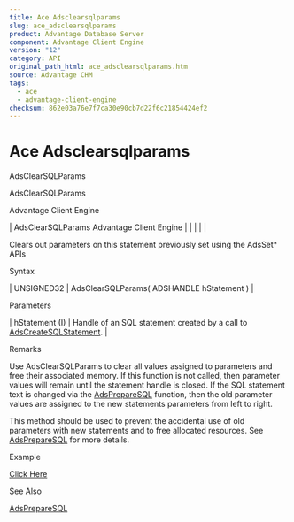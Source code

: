 ```yaml
---
title: Ace Adsclearsqlparams
slug: ace_adsclearsqlparams
product: Advantage Database Server
component: Advantage Client Engine
version: "12"
category: API
original_path_html: ace_adsclearsqlparams.htm
source: Advantage CHM
tags:
  - ace
  - advantage-client-engine
checksum: 862e03a76e7f7ca30e90cb7d22f6c21854424ef2
---
```


# Ace Adsclearsqlparams

AdsClearSQLParams

AdsClearSQLParams

Advantage Client Engine

| AdsClearSQLParams  Advantage Client Engine |  |  |  |  |

Clears out parameters on this statement previously set using the AdsSet\* APIs

Syntax

| UNSIGNED32 | AdsClearSQLParams( ADSHANDLE hStatement ) |

Parameters

| hStatement (I) | Handle of an SQL statement created by a call to [AdsCreateSQLStatement](ace_adscreatesqlstatement.md). |

Remarks

Use AdsClearSQLParams to clear all values assigned to parameters and free their associated memory. If this function is not called, then parameter values will remain until the statement handle is closed. If the SQL statement text is changed via the [AdsPrepareSQL](ace_adspreparesql.md) function, then the old parameter values are assigned to the new statements parameters from left to right.

This method should be used to prevent the accidental use of old parameters with new statements and to free allocated resources. See [AdsPrepareSQL](ace_adspreparesql.md) for more details.

Example

[Click Here](ace_more_examples.md#adsclearsqlparamsexample)

See Also

[AdsPrepareSQL](ace_adspreparesql.md)
